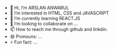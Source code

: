 - 👋 Hi, I’m ARSLAN ANWARUL
- 👀 I’m interested in HTML, CSS and JAVASCRIPT
- 🌱 I’m currently learning REACT.JS
- 💞️ I’m looking to collaborate on ...
- 📫 How to reach me through github and linkdin.
- 😄 Pronouns: ...
- ⚡ Fun fact: ...

<!---
GOD694/GOD694 is a ✨ special ✨ repository because its `README.md` (this file) appears on your GitHub profile.
You can click the Preview link to take a look at your changes.
--->

